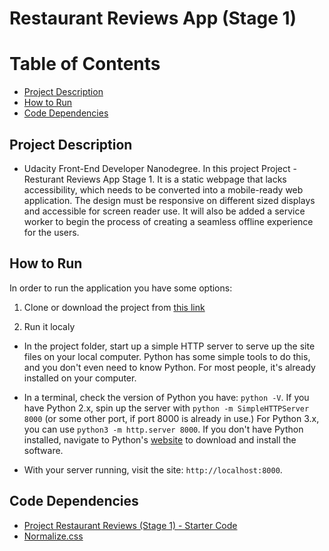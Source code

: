 Restaurant Reviews App (Stage 1)
===============================

# Table of Contents

* [Project Description](#project-description)
* [How to Run](#how-to-run)
* [Code Dependencies](#code-dependencies)

## Project Description

* Udacity Front-End Developer Nanodegree. In this project Project - Resturant Reviews App Stage 1. It is a static webpage that lacks accessibility, which needs to be converted into a mobile-ready web application. The design  must be responsive on different sized displays and accessible for screen reader use. It will also be added a service worker to begin the process of creating a seamless offline experience for the users.

## How to Run

In order to run the application you have some options:

1. Clone or download the project from [this link](https://github.com/bertram510/mws-restaurant-stage-1/)

2. Run it localy
* In the project folder, start up a simple HTTP server to serve up the site files on your local computer. Python has some simple tools to do this, and you don't even need to know Python. For most people, it's already installed on your computer. 

* In a terminal, check the version of Python you have: `python -V`. If you have Python 2.x, spin up the server with `python -m SimpleHTTPServer 8000` (or some other port, if port 8000 is already in use.) For Python 3.x, you can use `python3 -m http.server 8000`. If you don't have Python installed, navigate to Python's [website](https://www.python.org/) to download and install the software.

* With your server running, visit the site: `http://localhost:8000`.

## Code Dependencies

* [Project Restaurant Reviews (Stage 1) - Starter Code](https://github.com/udacity/mws-restaurant-stage-1)
* [Normalize.css](https://necolas.github.io/normalize.css/)

 

